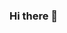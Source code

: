 ### Hi there 👋

<!--
**emenamin/emenamin** is a ✨ _special_ ✨ repository because its `README.md` (this file) appears on your GitHub profile.

Here are some ideas to get you started:

- 🔭 I’m currently working on ...
- 🌱 I’m currently learning UX Writing, UI/UX Design, Digital Marketing
- 👯 I’m looking to collaborate on ...
- 🤔 I’m looking for help with ...
- 💬 Ask me about ...
- 📫 How to reach me: mochnasikhunamin.work@gmail.com
- 😄 Pronouns: He/Him
- ⚡ Fun fact: 
-->
